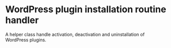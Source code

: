 # WordPress plugin installation routine handler

A helper class handle activation, deactivation and uninstallation of WordPress plugins.